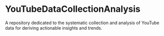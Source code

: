 # YouTubeDataCollectionAnalysis
A repository dedicated to the systematic collection and analysis of YouTube data for deriving actionable insights and trends.
